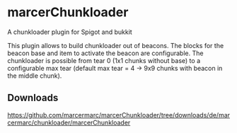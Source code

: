 # marcerChunkloader
A chunkloader plugin for Spigot and bukkit

This plugin allows to build chunkloader out of beacons. 
The blocks for the beacon base and item to activate the beacon are configurable. 
The chunkloader is possible from tear 0 (1x1 chunks without base) to a configurable max tear (default max tear = 4 -> 9x9 chunks with beacon in the middle chunk).

## Downloads
https://github.com/marcermarc/marcerChunkloader/tree/downloads/de/marcermarc/chunkloader/marcerChunkloader
